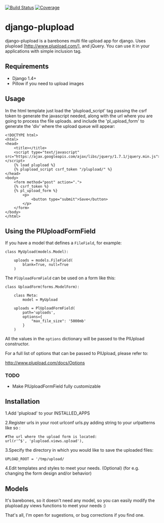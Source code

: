 [![Build Status](https://secure.travis-ci.org/vellonce/django-plupload.svg?branch=master)](https://secure.travis-ci.org/erudit/django-plupload?branch=master)
[![Coverage](https://codecov.io/github/vellonce/django-plupload/coverage.svg?branch=master)](https://codecov.io/github/erudit/django-plupload?branch=master)

# django-plupload

django-plupload is a barebones multi file upload app for django. Uses plupload [http://www.plupload.com/], and jQuery.
You can use it in your applications with simple inclusion tag.

## Requirements
- Django 1.4+
- Pillow if you need to upload images

## Usage

In the html template just load the 'plupload_script' tag passing the csrf token to generate the javascript needed,
along with the url where you are going to process the file uploads.
and include the 'pl_upload_form' to generate the 'div' where the upload queue will appear:

    <!DOCTYPE html>
    <html>
    <head>
        <title></title>
        <script type="text/javascript" src="https://ajax.googleapis.com/ajax/libs/jquery/1.7.1/jquery.min.js"></script>
        {% load plupload %}
        {% plupload_script csrf_token "/plupload/" %}
    </head>
    <body>
        <form method="post" action=".">
        {% csrf_token %}
        {% pl_upload_form %}
            <p>
                <button type="submit">Save</button>
            </p>
        </form>
    </body>
    </html>

## Using the PlUploadFormField

If you have a model that defines a `FileField`, for example:

    class MyUpload(models.Model):

        uploads = models.FileField(
            blank=True, null=True
        )


The `PlUploadFormField` can be used on a form like this:

    class UploadForm(forms.ModelForm):

        class Meta:
            model = MyUpload

        uploads = PlUploadFormField(
            path='uploads',
            options={
                "max_file_size": '5000mb'
            }
        )

All the values in the `options` dictionary will be passed to the PlUpload constructor.

For a full list of options that can be passed to PlUpload, please refer to:

http://www.plupload.com/docs/Options

### TODO

* Make PlUploadFormField fully customizable

## Installation

1.Add 'plupload' to your INSTALLED_APPS

2.Register urls in your root urlconf urls.py adding string to your urlpatterns like so :

    #The url where the upload form is located:
    url(r'^$', 'plupload.views.upload'),

3.Specify the directory in which you would like to save the uploaded files:

    UPLOAD_ROOT = '/tmp/upload/


4.Edit templates and styles to meet your needs. (Optional)
    (for e.g. changing the form design and/or behavior)

## Models

It's barebones, so it doesn't need any model, so you can easily modify the plupload.py views functions to meet your needs :)

That's all, I'm open for sugestions, or bug corrections if you find one.
